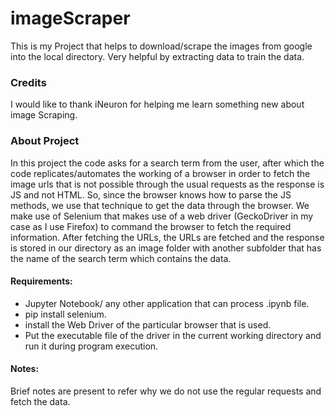 # imageScraper
This is my Project that helps to download/scrape the images from google into the local directory. Very helpful by extracting data to train the data.
### Credits
I would like to thank iNeuron for helping me learn something new about image Scraping.
### About Project
In this project the code asks for a search term from the user, after which the code replicates/automates the working of a browser in order to fetch the image urls that is not possible through the usual requests as the response is JS and not HTML. So, since the browser knows how to parse the JS methods, we use that technique to get the data through the browser.
We make use of Selenium that makes use of a web driver (GeckoDriver in my case as I use Firefox) to command the browser to fetch the required information. After fetching the URLs, the URLs are fetched and the response is stored in our directory as an image folder with another subfolder that has the name of the search term which contains the data.
#### Requirements:
- Jupyter Notebook/ any other application that can process .ipynb file.
- pip install selenium.
- install the Web Driver of the particular browser that is used.
- Put the executable file of the driver in the current working directory and run it during program execution.
#### Notes:
Brief notes are present to refer why we do not use the regular requests and fetch the data.
